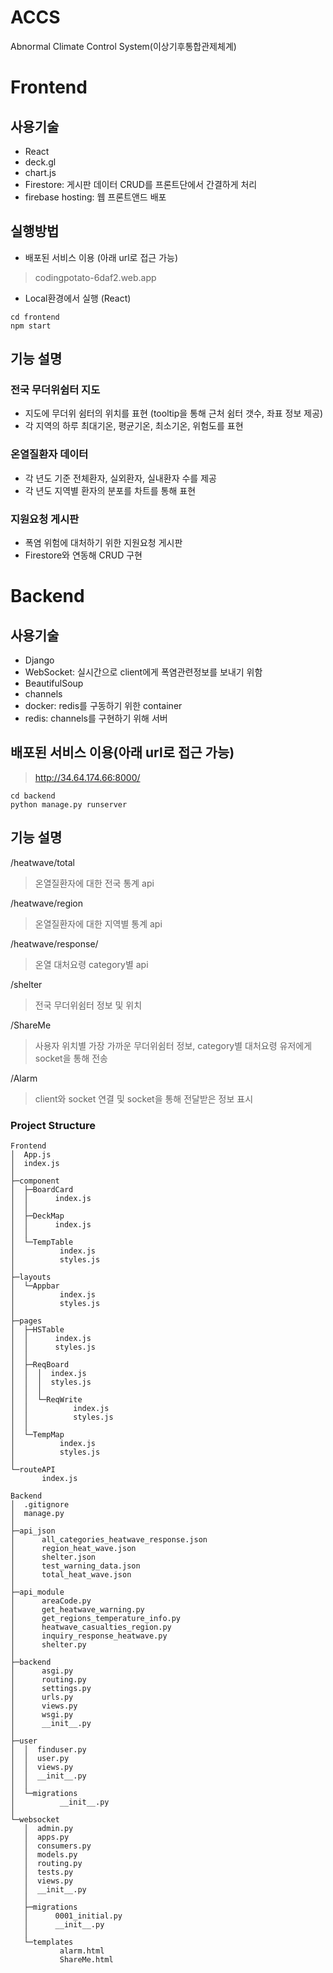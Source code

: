 # ACCS 
Abnormal Climate Control System(이상기후통합관제체계)

# Frontend
## 사용기술 
 - React 
 - deck.gl 
 - chart.js 
 - Firestore: 게시판 데이터 CRUD를 프론트단에서 간결하게 처리 
 - firebase hosting: 웹 프론트앤드 배포

## 실행방법 
- 배포된 서비스 이용 (아래 url로 접근 가능)
> codingpotato-6daf2.web.app
- Local환경에서 실행 (React)
```
cd frontend
npm start
```
## 기능 설명
### 전국 무더위쉼터 지도 
- 지도에 무더위 쉼터의 위치를 표현
  (tooltip을 통해 근처 쉼터 갯수, 좌표 정보 제공)
- 각 지역의 하루 최대기온, 평균기온, 최소기온, 위험도를 표현
### 온열질환자 데이터
- 각 년도 기준 전체환자, 실외환자, 실내환자 수를 제공
- 각 년도 지역별 환자의 분포를 차트를 통해 표현
### 지원요청 게시판 
- 폭염 위험에 대처하기 위한 지원요청 게시판
- Firestore와 연동해 CRUD 구현 

# Backend
## 사용기술
  - Django
  - WebSocket: 실시간으로 client에게 폭염관련정보를 보내기 위함
  - BeautifulSoup
  - channels
  - docker: redis를 구동하기 위한 container
  - redis: channels를 구현하기 위해 서버
  
## 배포된 서비스 이용(아래 url로 접근 가능)
> http://34.64.174.66:8000/
 ```
 cd backend
 python manage.py runserver
 ```
 
 ## 기능 설명
 /heatwave/total
 > 온열질환자에 대한 전국 통계 api
 
 /heatwave/region
 > 온열질환자에 대한 지역별 통계 api
 
 /heatwave/response/<field>
 > 온열 대처요령 category별 api
 
 /shelter
 > 전국 무더위쉼터 정보 및 위치
 
 /ShareMe
 > 사용자 위치별 가장 가까운 무더위쉼터 정보, category별 대처요령 유저에게 socket을 통해 전송
 
 /Alarm
 > client와 socket 연결 및 socket을 통해 전달받은 정보 표시 
 
 ### Project Structure
 
 ```
Frontend
│  App.js
│  index.js
│
├─component
│  ├─BoardCard
│  │      index.js
│  │
│  ├─DeckMap
│  │      index.js
│  │
│  └─TempTable
│          index.js
│          styles.js
│
├─layouts
│  └─Appbar
│          index.js
│          styles.js
│
├─pages
│  ├─HSTable
│  │      index.js
│  │      styles.js
│  │
│  ├─ReqBoard
│  │  │  index.js
│  │  │  styles.js
│  │  │
│  │  └─ReqWrite
│  │          index.js
│  │          styles.js
│  │
│  └─TempMap
│          index.js
│          styles.js
│
└─routeAPI
        index.js
 ```
 
 ```
 Backend
│  .gitignore
│  manage.py
│
├─api_json
│      all_categories_heatwave_response.json
│      region_heat_wave.json
│      shelter.json
│      test_warning_data.json
│      total_heat_wave.json
│
├─api_module
│      areaCode.py
│      get_heatwave_warning.py
│      get_regions_temperature_info.py
│      heatwave_casualties_region.py
│      inquiry_response_heatwave.py
│      shelter.py
│
├─backend
│      asgi.py
│      routing.py
│      settings.py
│      urls.py
│      views.py
│      wsgi.py
│      __init__.py
│
├─user
│  │  finduser.py
│  │  user.py
│  │  views.py
│  │  __init__.py
│  │
│  └─migrations
│          __init__.py
│
└─websocket
    │  admin.py
    │  apps.py
    │  consumers.py
    │  models.py
    │  routing.py
    │  tests.py
    │  views.py
    │  __init__.py
    │
    ├─migrations
    │      0001_initial.py
    │      __init__.py
    │
    └─templates
            alarm.html
            ShareMe.html
 ```
